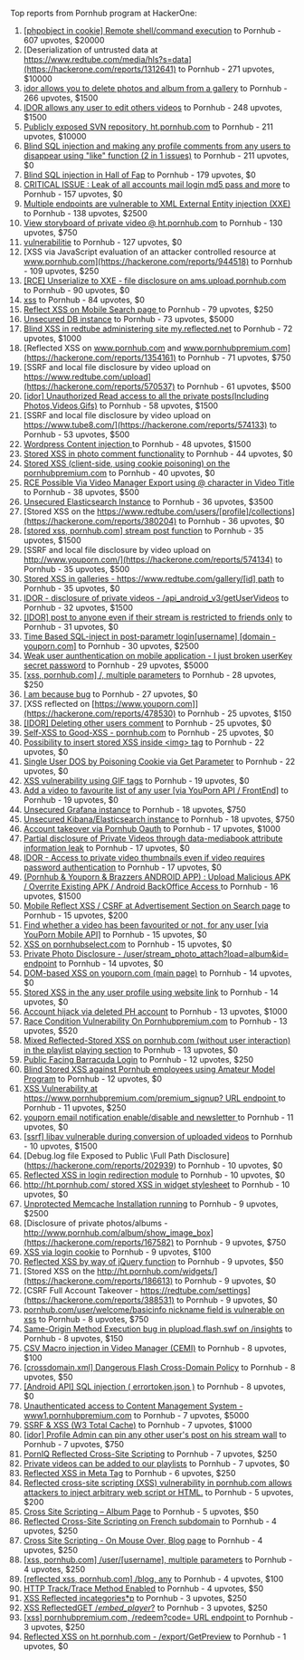 Top reports from Pornhub program at HackerOne:

1. [[phpobject in cookie] Remote shell/command execution](https://hackerone.com/reports/141956) to Pornhub - 607 upvotes, $20000
2. [Deserialization of untrusted data at https://www.redtube.com/media/hls?s=data](https://hackerone.com/reports/1312641) to Pornhub - 271 upvotes, $10000
3. [idor allows you to delete photos and album from a gallery](https://hackerone.com/reports/380410) to Pornhub - 266 upvotes, $1500
4. [IDOR allows any user to edit others videos](https://hackerone.com/reports/681473) to Pornhub - 248 upvotes, $1500
5. [Publicly exposed SVN repository, ht.pornhub.com](https://hackerone.com/reports/72243) to Pornhub - 211 upvotes, $10000
6. [Blind SQL injection and making any profile comments from any users to disappear using "like" function (2 in 1 issues)](https://hackerone.com/reports/363815) to Pornhub - 211 upvotes, $0
7. [Blind SQL injection in Hall of Fap](https://hackerone.com/reports/295841) to Pornhub - 179 upvotes, $0
8. [CRITICAL ISSUE : Leak of all accounts mail login md5 pass and more](https://hackerone.com/reports/514488) to Pornhub - 157 upvotes, $0
9. [Multiple endpoints are vulnerable to XML External Entity injection (XXE) ](https://hackerone.com/reports/72272) to Pornhub - 138 upvotes, $2500
10. [View storyboard of private video @ ht.pornhub.com](https://hackerone.com/reports/138703) to Pornhub - 130 upvotes, $750
11. [vulnerabilitie](https://hackerone.com/reports/137723) to Pornhub - 127 upvotes, $0
12. [XSS via JavaScript evaluation of an attacker controlled resource at www.pornhub.com](https://hackerone.com/reports/944518) to Pornhub - 109 upvotes, $250
13. [[RCE] Unserialize to XXE - file disclosure on ams.upload.pornhub.com](https://hackerone.com/reports/142562) to Pornhub - 90 upvotes, $0
14. [xss](https://hackerone.com/reports/306554) to Pornhub - 84 upvotes, $0
15. [Reflect XSS on Mobile Search page ](https://hackerone.com/reports/380246) to Pornhub - 79 upvotes, $250
16. [Unsecured DB instance](https://hackerone.com/reports/189192) to Pornhub - 73 upvotes, $5000
17. [Blind XSS in redtube administering site my.reflected.net](https://hackerone.com/reports/603941) to Pornhub - 72 upvotes, $1000
18. [Reflected XSS on www.pornhub.com and www.pornhubpremium.com](https://hackerone.com/reports/1354161) to Pornhub - 71 upvotes, $750
19. [SSRF and local file disclosure by video upload on https://www.redtube.com/upload](https://hackerone.com/reports/570537) to Pornhub - 61 upvotes, $500
20. [[idor] Unauthorized Read access to all the private posts(Including Photos,Videos,Gifs)](https://hackerone.com/reports/148764) to Pornhub - 58 upvotes, $1500
21. [SSRF and local file disclosure by video upload on https://www.tube8.com/](https://hackerone.com/reports/574133) to Pornhub - 53 upvotes, $500
22. [Wordpress Content injection ](https://hackerone.com/reports/202949) to Pornhub - 48 upvotes, $1500
23. [Stored XSS in photo comment functionality](https://hackerone.com/reports/172227) to Pornhub - 44 upvotes, $0
24. [Stored XSS (client-side, using cookie poisoning) on the pornhubpremium.com](https://hackerone.com/reports/311948) to Pornhub - 40 upvotes, $0
25. [RCE Possible Via Video Manager Export using @ character in Video Title](https://hackerone.com/reports/146593) to Pornhub - 38 upvotes, $500
26. [Unsecured Elasticsearch Instance](https://hackerone.com/reports/267161) to Pornhub - 36 upvotes, $3500
27. [Stored XSS on the https://www.redtube.com/users/[profile]/collections](https://hackerone.com/reports/380204) to Pornhub - 36 upvotes, $0
28. [[stored xss, pornhub.com] stream post function](https://hackerone.com/reports/138075) to Pornhub - 35 upvotes, $1500
29. [SSRF and local file disclosure by video upload on http://www.youporn.com/](https://hackerone.com/reports/574134) to Pornhub - 35 upvotes, $500
30. [Stored XSS in galleries - https://www.redtube.com/gallery/[id] path](https://hackerone.com/reports/380207) to Pornhub - 35 upvotes, $0
31. [IDOR - disclosure of private videos - /api_android_v3/getUserVideos](https://hackerone.com/reports/186279) to Pornhub - 32 upvotes, $1500
32. [[IDOR] post to anyone even if their stream is restricted to friends only](https://hackerone.com/reports/137954) to Pornhub - 31 upvotes, $0
33. [Time Based SQL-inject in post-parametr login[username] [domain - youporn.com]](https://hackerone.com/reports/203935) to Pornhub - 30 upvotes, $2500
34. [Weak user aunthentication on mobile application - I just broken userKey secret password](https://hackerone.com/reports/138101) to Pornhub - 29 upvotes, $5000
35. [[xss, pornhub.com] /, multiple parameters](https://hackerone.com/reports/138319) to Pornhub - 28 upvotes, $250
36. [I am because bug](https://hackerone.com/reports/226188) to Pornhub - 27 upvotes, $0
37. [XSS reflected on [https://www.youporn.com]](https://hackerone.com/reports/478530) to Pornhub - 25 upvotes, $150
38. [[IDOR] Deleting other users comment](https://hackerone.com/reports/138243) to Pornhub - 25 upvotes, $0
39. [Self-XSS to Good-XSS - pornhub.com](https://hackerone.com/reports/761904) to Pornhub - 25 upvotes, $0
40. [Possibility to insert stored XSS inside \<img\> tag](https://hackerone.com/reports/267643) to Pornhub - 22 upvotes, $0
41. [Single User DOS by Poisoning Cookie via Get Parameter](https://hackerone.com/reports/416966) to Pornhub - 22 upvotes, $0
42. [XSS vulnerability using GIF tags](https://hackerone.com/reports/191674) to Pornhub - 19 upvotes, $0
43. [Add a video to favourite list of any user [via YouPorn API / FrontEnd]](https://hackerone.com/reports/203047) to Pornhub - 19 upvotes, $0
44. [Unsecured Grafana instance](https://hackerone.com/reports/167585) to Pornhub - 18 upvotes, $750
45. [Unsecured Kibana/Elasticsearch instance](https://hackerone.com/reports/188482) to Pornhub - 18 upvotes, $750
46. [Account takeover via Pornhub Oauth](https://hackerone.com/reports/192648) to Pornhub - 17 upvotes, $1000
47. [Partial disclosure of Private Videos through data-mediabook attribute information leak](https://hackerone.com/reports/228495) to Pornhub - 17 upvotes, $0
48. [IDOR - Access to private video thumbnails even if video requires password authentication](https://hackerone.com/reports/197114) to Pornhub - 17 upvotes, $0
49. [(Pornhub & Youporn & Brazzers ANDROID APP) : Upload Malicious APK / Overrite Existing APK  / Android BackOffice Access ](https://hackerone.com/reports/142352) to Pornhub - 16 upvotes, $1500
50. [Mobile Reflect XSS / CSRF at Advertisement Section on Search page](https://hackerone.com/reports/379705) to Pornhub - 15 upvotes, $200
51. [Find whether a video has been favourited or not, for any user [via YouPorn Mobile API]](https://hackerone.com/reports/203042) to Pornhub - 15 upvotes, $0
52. [XSS on pornhubselect.com](https://hackerone.com/reports/222556) to Pornhub - 15 upvotes, $0
53. [Private Photo Disclosure - /user/stream_photo_attach?load=album&id= endpoint](https://hackerone.com/reports/141868) to Pornhub - 14 upvotes, $0
54. [DOM-based XSS on youporn.com (main page)](https://hackerone.com/reports/221883) to Pornhub - 14 upvotes, $0
55. [Stored XSS in the any user profile using website link](https://hackerone.com/reports/242213) to Pornhub - 14 upvotes, $0
56. [Account hijack via deleted PH account](https://hackerone.com/reports/201940) to Pornhub - 13 upvotes, $1000
57. [Race Condition Vulnerability On Pornhubpremium.com](https://hackerone.com/reports/183624) to Pornhub - 13 upvotes, $520
58. [Mixed Reflected-Stored XSS on pornhub.com (without user interaction) in the playlist playing section](https://hackerone.com/reports/222506) to Pornhub - 13 upvotes, $0
59. [Public Facing Barracuda Login](https://hackerone.com/reports/119918) to Pornhub - 12 upvotes, $250
60. [Blind Stored XSS against Pornhub employees using Amateur Model Program](https://hackerone.com/reports/216379) to Pornhub - 12 upvotes, $0
61. [XSS Vulnerability at https://www.pornhubpremium.com/premium_signup? URL endpoint ](https://hackerone.com/reports/202548) to Pornhub - 11 upvotes, $250
62. [youporn email notification enable/disable  and newsletter ](https://hackerone.com/reports/205506) to Pornhub - 11 upvotes, $0
63. [[ssrf] libav vulnerable during conversion of uploaded videos](https://hackerone.com/reports/111269) to Pornhub - 10 upvotes, $1500
64. [Debug.log file Exposed to Public \Full Path Disclosure\](https://hackerone.com/reports/202939) to Pornhub - 10 upvotes, $0
65. [Reflected XSS in login redirection module](https://hackerone.com/reports/216806) to Pornhub - 10 upvotes, $0
66. [http://ht.pornhub.com/ stored XSS in widget stylesheet](https://hackerone.com/reports/207792) to Pornhub - 10 upvotes, $0
67. [Unprotected Memcache Installation running](https://hackerone.com/reports/119871) to Pornhub - 9 upvotes, $2500
68. [Disclosure of private photos/albums - http://www.pornhub.com/album/show_image_box](https://hackerone.com/reports/167582) to Pornhub - 9 upvotes, $750
69. [XSS via login cookie](https://hackerone.com/reports/206737) to Pornhub - 9 upvotes, $100
70. [Reflected XSS by way of jQuery function](https://hackerone.com/reports/141493) to Pornhub - 9 upvotes, $50
71. [Stored XSS on the http://ht.pornhub.com/widgets/](https://hackerone.com/reports/186613) to Pornhub - 9 upvotes, $0
72. [CSRF Full Account Takeover - https://redtube.com/settings](https://hackerone.com/reports/388531) to Pornhub - 9 upvotes, $0
73. [pornhub.com/user/welcome/basicinfo nickname field is vulnerable on xss](https://hackerone.com/reports/241198) to Pornhub - 8 upvotes, $750
74. [ Same-Origin Method Execution bug in plupload.flash.swf on /insights](https://hackerone.com/reports/138226) to Pornhub - 8 upvotes, $150
75. [CSV Macro injection in Video Manager (CEMI)](https://hackerone.com/reports/137850) to Pornhub - 8 upvotes, $100
76. [[crossdomain.xml] Dangerous Flash Cross-Domain Policy](https://hackerone.com/reports/105655) to Pornhub - 8 upvotes, $50
77. [[Android API] SQL injection ( errortoken.json )](https://hackerone.com/reports/204050) to Pornhub - 8 upvotes, $0
78. [Unauthenticated access to Content Management System - www1.pornhubpremium.com](https://hackerone.com/reports/72735) to Pornhub - 7 upvotes, $5000
79. [SSRF & XSS (W3 Total Cache)](https://hackerone.com/reports/138721) to Pornhub - 7 upvotes, $1000
80. [[idor] Profile Admin can pin any other user's post on his stream wall](https://hackerone.com/reports/138852) to Pornhub - 7 upvotes, $750
81. [PornIQ Reflected Cross-Site Scripting](https://hackerone.com/reports/105486) to Pornhub - 7 upvotes, $250
82. [Private videos can be added to our playlists](https://hackerone.com/reports/246819) to Pornhub - 7 upvotes, $0
83. [Reflected XSS in Meta Tag](https://hackerone.com/reports/203974) to Pornhub - 6 upvotes, $250
84. [Reflected cross-site scripting (XSS) vulnerability in pornhub.com allows attackers to inject arbitrary web script or HTML.](https://hackerone.com/reports/182132) to Pornhub - 5 upvotes, $200
85. [Cross Site Scripting – Album Page](https://hackerone.com/reports/82929) to Pornhub - 5 upvotes, $50
86. [Reflected Cross-Site Scripting on French subdomain](https://hackerone.com/reports/101108) to Pornhub - 4 upvotes, $250
87. [Cross Site Scripting - On Mouse Over, Blog page](https://hackerone.com/reports/100552) to Pornhub - 4 upvotes, $250
88. [[xss, pornhub.com] /user/[username], multiple parameters](https://hackerone.com/reports/100550) to Pornhub - 4 upvotes, $250
89. [[reflected xss, pornhub.com] /blog, any](https://hackerone.com/reports/83566) to Pornhub - 4 upvotes, $100
90. [HTTP Track/Trace Method Enabled](https://hackerone.com/reports/119860) to Pornhub - 4 upvotes, $50
91. [XSS Reflected incategories*p](https://hackerone.com/reports/138046) to Pornhub - 3 upvotes, $250
92. [XSS ReflectedGET /*embed_player*?](https://hackerone.com/reports/138045) to Pornhub - 3 upvotes, $250
93. [[xss] pornhubpremium.com, /redeem?code= URL endpoint ](https://hackerone.com/reports/202536) to Pornhub - 3 upvotes, $250
94. [Reflected XSS on ht.pornhub.com - /export/GetPreview](https://hackerone.com/reports/216469) to Pornhub - 1 upvotes, $0
